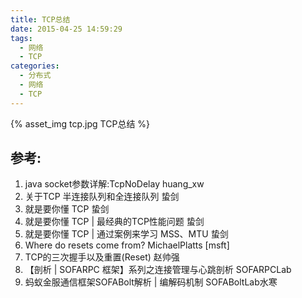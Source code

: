 ```yaml
---
title: TCP总结
date: 2015-04-25 14:59:29
tags: 
  - 网络
  - TCP
categories: 
  - 分布式
  - 网络
  - TCP   
---
```


{% asset_img  tcp.jpg  TCP总结 %}

<!-- more -->

## 参考:

1. java socket参数详解:TcpNoDelay huang_xw
2. 关于TCP 半连接队列和全连接队列 蛰剑
3. 就是要你懂 TCP 蛰剑
4. 就是要你懂 TCP | 最经典的TCP性能问题 蛰剑
5. 就是要你懂 TCP | 通过案例来学习 MSS、MTU 蛰剑
6. Where do resets come from? MichaelPlatts [msft]
7. TCP的三次握手以及重置(Reset) 赵帅强
8. 【剖析 | SOFARPC 框架】系列之连接管理与心跳剖析 SOFARPCLab
9. 蚂蚁金服通信框架SOFABolt解析 | 编解码机制 SOFABoltLab水寒

